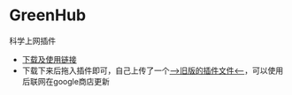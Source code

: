 # GreenHub

科学上网插件

- [下载及使用链接](https://github.com/pablocc1979/Green-Hub-Proxy)
- 下载下来后拖入插件即可，自己上传了一个[-->旧版的插件文件<--](/Utils/Attachment/GreenHub.crx)，可以使用后联网在google商店更新